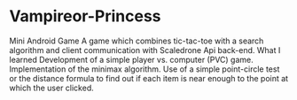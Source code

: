 # Vampireor-Princess
Mini Android Game
A game which combines tic-tac-toe with a search algorithm and client communication with Scaledrone Api back-end.
What I learned 
Development of a simple player vs. computer (PVC) game. 
Implementation of the minimax algorithm.
Use of a simple point-circle test or the distance formula to find out if each item is near enough to the point at which the user clicked.
